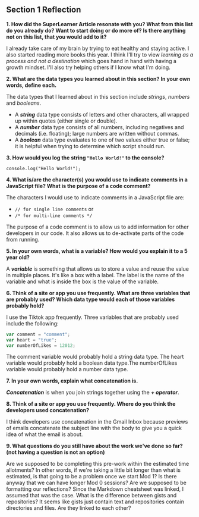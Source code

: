 ## Section 1 Reflection

**1. How did the SuperLearner Article resonate with you? What from this list do you already do? Want to start doing or do more of? Is there anything not on this list, that you would add to it?**

I already take care of my brain by trying to eat healthy and staying active. I also started reading more books this year. I think I'll try to view _learning as a process and not a destination_ which goes hand in hand with having a growth mindset. I'll also try helping others if I know what I'm doing.

**2. What are the data types you learned about in this section? In your own words, define each.**

The data types that I learned about in this section include *strings*, *numbers* and *booleans*.
* A _**string**_ data type consists of letters and other characters, all wrapped up within quotes (either single or double).
* A _**number**_ data type consists of all numbers, including negatives and decimals (i.e. floating); large numbers are written without commas.
* A _**boolean**_ data type evaluates to one of two values either true or false; it is helpful when trying to determine which script should run.

**3. How would you log the string `"Hello World!"` to the console?**

`console.log("Hello World!");`

**4. What is/are the character(s) you would use to indicate comments in a JavaScript file? What is the purpose of a code comment?**

The characters I would use to indicate comments in a JavaScript file are:
 * `// for single line comments` or
 * ```/* for multi-line comments */```

The purpose of a code comment is to allow us to add information for other developers in our code. It also allows us to de-activate parts of the code from running.

**5. In your own words, what is a variable? How would you explain it to a 5 year old?**

A _**variable**_ is something that allows us to store a value and reuse the value in multiple places. It's like a box with a label. The label is the name of the variable and what is inside the box is the value of the variable.

**6. Think of a site or app you use frequently. What are three variables that are probably used? Which data type would each of those variables probably hold?**

I use the Tiktok app frequently. Three variables that are probably used include the following:

```javascript
var comment = "comment";
var heart = "true";
var numberOfLikes = 12012;
```

The comment variable would probably hold a string data type. The heart variable would probably hold a boolean data type.The numberOfLikes variable would probably hold a number data type.

**7. In your own words, explain what concatenation is.**

_**Concatenation**_ is when you join strings together using the _**+ operator**_.

**8. Think of a site or app you use frequently. Where do you think the developers used concatenation?**

I think developers use concatenation in the Gmail Inbox because previews of emails concatenate the subject line with the body to give you a quick idea of what the email is about.

**9. What questions do you still have about the work we've done so far? (not having a question is not an option)**

Are we supposed to be completing this pre-work within the estimated time allotments? In other words, if we're taking a little bit longer than what is estimated, is that going to be a problem once we start Mod 1? Is there anyway that we can have longer Mod 0 sessions? Are we supposed to be formatting our reflections? Since the Markdown cheatsheet was linked, I assumed that was the case. What is the difference between gists and repositories? It seems like gists just contain text and repositories contain directories and files. Are they linked to each other?
